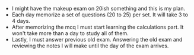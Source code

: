 -  I might have the makeup exam on 20ish something and this is my plan. 
- Each day memorize a set of questions (20 to 25) per set.
	 It will take 3 to 4 days.
- After memorizing the mcq  I must start learning the calculations part.
	 It won't take more than a day to study all of them.
- Lastly, I must answer previous old exam. 
	 Answering the old exam and reviewing the notes I will make until the day of the exam arrives.

